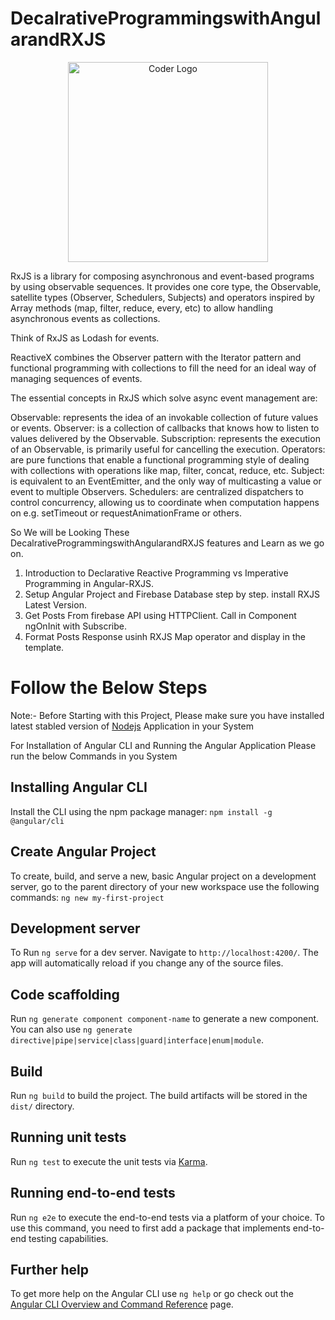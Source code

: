 # DecalrativeProgrammingswithAngularandRXJS

<p align="center">
<a  target="blank"><img src="https://malcoded.com/static/4416ca096472d7da64817eb3bd2c6687/f3583/Angular-RxJs.png" width="320" alt="Coder Logo" /></a>
</p>

RxJS is a library for composing asynchronous and event-based programs by using observable sequences. It provides one core type, the Observable, satellite types (Observer, Schedulers, Subjects) and operators inspired by Array methods (map, filter, reduce, every, etc) to allow handling asynchronous events as collections.

Think of RxJS as Lodash for events.

ReactiveX combines the Observer pattern with the Iterator pattern and functional programming with collections to fill the need for an ideal way of managing sequences of events.

The essential concepts in RxJS which solve async event management are:

Observable: represents the idea of an invokable collection of future values or events.
Observer: is a collection of callbacks that knows how to listen to values delivered by the Observable.
Subscription: represents the execution of an Observable, is primarily useful for cancelling the execution.
Operators: are pure functions that enable a functional programming style of dealing with collections with operations like map, filter, concat, reduce, etc.
Subject: is equivalent to an EventEmitter, and the only way of multicasting a value or event to multiple Observers.
Schedulers: are centralized dispatchers to control concurrency, allowing us to coordinate when computation happens on e.g. setTimeout or requestAnimationFrame or others.


So We will be Looking These DecalrativeProgrammingswithAngularandRXJS  features and Learn as we go on.

1. Introduction to Declarative Reactive Programming vs Imperative Programming in Angular-RXJS.
2. Setup Angular Project and Firebase Database step by step. install RXJS Latest Version.
3. Get Posts From firebase API using HTTPClient. Call in Component ngOnInit with Subscribe.
4. Format Posts Response usinh RXJS Map operator and display in the template.








# Follow the Below Steps

Note:- Before Starting with this Project, Please make sure you have installed latest stabled version of [Nodejs](https://nodejs.org/en/) Application in your System 

For Installation of Angular CLI and Running the Angular Application Please run the below Commands in you System 
## Installing Angular CLI


Install the CLI using the npm package manager:  `npm install -g @angular/cli`

## Create Angular Project
To create, build, and serve a new, basic Angular project on a development server, go to the parent directory of your new workspace use the following commands: `ng new my-first-project`

## Development server

To Run `ng serve` for a dev server. Navigate to `http://localhost:4200/`. The app will automatically reload if you change any of the source files.

## Code scaffolding

Run `ng generate component component-name` to generate a new component. You can also use `ng generate directive|pipe|service|class|guard|interface|enum|module`.

## Build

Run `ng build` to build the project. The build artifacts will be stored in the `dist/` directory.

## Running unit tests

Run `ng test` to execute the unit tests via [Karma](https://karma-runner.github.io).

## Running end-to-end tests

Run `ng e2e` to execute the end-to-end tests via a platform of your choice. To use this command, you need to first add a package that implements end-to-end testing capabilities.

## Further help

To get more help on the Angular CLI use `ng help` or go check out the [Angular CLI Overview and Command Reference](https://angular.io/cli) page.
